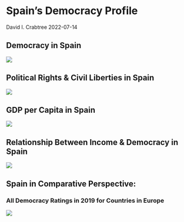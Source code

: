 Spain’s Democracy Profile
================
David I. Crabtree
2022-07-14

## Democracy in Spain

![](C:\Users\David\Desktop\PROGRA~1\FILESA~1\CFSS\hw06\reports\SPAIN_~1/figure-gfm/Demscore-1.png)<!-- -->

## Political Rights & Civil Liberties in Spain

![](C:\Users\David\Desktop\PROGRA~1\FILESA~1\CFSS\hw06\reports\SPAIN_~1/figure-gfm/Political%20Rights%20&%20Civil%20Libs-1.png)<!-- -->

## GDP per Capita in Spain

![](C:\Users\David\Desktop\PROGRA~1\FILESA~1\CFSS\hw06\reports\SPAIN_~1/figure-gfm/GDP%20per%20Capita-1.png)<!-- -->

## Relationship Between Income & Democracy in Spain

![](C:\Users\David\Desktop\PROGRA~1\FILESA~1\CFSS\hw06\reports\SPAIN_~1/figure-gfm/Income%20&%20Dem-1.png)<!-- -->

## Spain in Comparative Perspective:

### All Democracy Ratings in 2019 for Countries in Europe

![](C:\Users\David\Desktop\PROGRA~1\FILESA~1\CFSS\hw06\reports\SPAIN_~1/figure-gfm/Democracy%20in%20Comparative%20Perspective-1.png)<!-- -->
